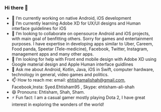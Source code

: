 ### Hi there 👋

- 🔭 I’m currently working on native Android, iOS development
- 🌱 I’m currently learning Adobe XD for UX/UI designs and Human interface guidelines for iOS
- 👯 I’m looking to collaborate on opensource Android and iOS projects, with main goal of benfitting others. Sorry for games and entertainment purposes. I have expertise in developing apps similar to Uber, Careem, Food panda, Speetar (Tele-medicine), Facebook, Twitter, Instagram, management apps and many other apps.
- 🤔 I’m looking for help with Front end mobile design with Adobe XD using Google material design and Apple Human interface guidlines 
- 💬 Ask me about Android, Kotlin, Java, iOS in Swift, computer hardware, technology in general, video games and politics.
- 📫 How to reach me: email: ehtishamalishah@gmail.com, Facebook,Insta: Syed.Ehtisham95 , Skype: ehtisham-ali-shah
- 😄 Pronouns: Ehtisham, Shah, Sham.
- ⚡ Fun fact: I am a casual gamer mostly playing Dota 2, I have great interest in exploring the wonders of the world!


